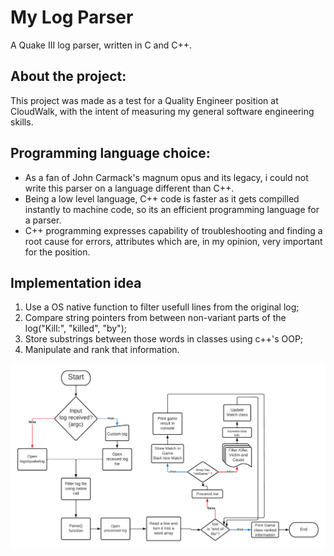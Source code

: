 # My Log Parser
A Quake III log parser, written in C and C++.

## About the project:
This project was made as a test for a Quality Engineer position at CloudWalk, with the intent of measuring my general software engineering skills.

## Programming language choice:
- As a fan of John Carmack's magnum opus and its legacy, i could not write this parser on a language different than C++.
- Being a low level language, C++ code is faster as it gets compilled instantly to machine code, so its an efficient programming language for a parser.
- C++ programming expresses capability of troubleshooting and finding a root cause for errors, attributes which are, in my opinion, very important for the position.

## Implementation idea
1. Use a OS native function to filter usefull lines from the original log;
2. Compare string pointers from between non-variant parts of the log("Kill:", "killed", "by");
3. Store substrings between those words in classes using c++'s OOP;
4. Manipulate and rank that information.

![alt text](flowchart.png "Flowchart diagram")
